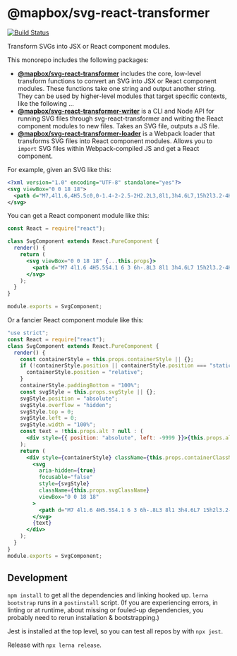 # @mapbox/svg-react-transformer

[![Build Status](https://travis-ci.org/mapbox/svg-react-transformer.svg?branch=master)](https://travis-ci.org/mapbox/svg-react-transformer)

Transform SVGs into JSX or React component modules.

This monorepo includes the following packages:

- [**@mapbox/svg-react-transformer**](./packages/svg-react-transformer) includes the core, low-level transform functions to convert an SVG into JSX or React component modules. These functions take one string and output another string. They can be used by higher-level modules that target specific contexts, like the following ...
- [**@mapbox/svg-react-transformer-writer**](./packages/svg-react-transformer-writer) is a CLI and Node API for running SVG files through svg-react-transformer and writing the React component modules to new files. Takes an SVG file, outputs a JS file.
- [**@mapbox/svg-react-transformer-loader**](./packages/svg-react-transformer-loader) is a Webpack loader that transforms SVG files into React component modules. Allows you to `import` SVG files within Webpack-compiled JS and get a React component.

For example, given an SVG like this:

```svg
<?xml version="1.0" encoding="UTF-8" standalone="yes"?>
<svg viewBox="0 0 18 18">
  <path d="M7,4l1.6,4H5.5c0,0-1.4-2-2.5-2H2.2L3,8l1,3h4.6L7,15h2l3.2-4H14c1,0,2-0.7,2-1.5S15,8,14,8h-1.8L9,4H7z"/>
</svg>
```

You can get a React component module like this:

```jsx
const React = require("react");

class SvgComponent extends React.PureComponent {
  render() {
    return (
      <svg viewBox="0 0 18 18" {...this.props}>
        <path d="M7 4l1.6 4H5.5S4.1 6 3 6h-.8L3 8l1 3h4.6L7 15h2l3.2-4H14c1 0 2-.7 2-1.5S15 8 14 8h-1.8L9 4H7z" />
      </svg>
    );
  }
}

module.exports = SvgComponent;
```

Or a fancier React component module like this:

```jsx
"use strict";
const React = require("react");
class SvgComponent extends React.PureComponent {
  render() {
    const containerStyle = this.props.containerStyle || {};
    if (!containerStyle.position || containerStyle.position === "static") {
      containerStyle.position = "relative";
    }
    containerStyle.paddingBottom = "100%";
    const svgStyle = this.props.svgStyle || {};
    svgStyle.position = "absolute";
    svgStyle.overflow = "hidden";
    svgStyle.top = 0;
    svgStyle.left = 0;
    svgStyle.width = "100%";
    const text = !this.props.alt ? null : (
      <div style={{ position: "absolute", left: -9999 }}>{this.props.alt}</div>
    );
    return (
      <div style={containerStyle} className={this.props.containerClassName}>
        <svg
          aria-hidden={true}
          focusable="false"
          style={svgStyle}
          className={this.props.svgClassName}
          viewBox="0 0 18 18"
        >
          <path d="M7 4l1.6 4H5.5S4.1 6 3 6h-.8L3 8l1 3h4.6L7 15h2l3.2-4H14c1 0 2-.7 2-1.5S15 8 14 8h-1.8L9 4H7z" />
        </svg>
        {text}
      </div>
    );
  }
}
module.exports = SvgComponent;
```

## Development

`npm install` to get all the dependencies and linking hooked up.
`lerna bootstrap` runs in a `postinstall` script.
(If you are experiencing errors, in linting or at runtime, about missing or fouled-up dependencies, you probably need to rerun installation & bootstrapping.)

Jest is installed at the top level, so you can test all repos by with `npx jest`.

Release with `npx lerna release`.
